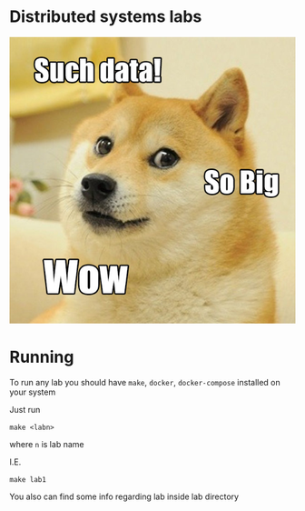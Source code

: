 # Distributed systems labs

![](d.jpg)

# Running

To run any lab you should have `make`, `docker`, `docker-compose` installed on your system

Just run

```
make <labn>
```
where `n` is lab name 

I.E.

```
make lab1
```

You also can find some info regarding lab inside lab directory

